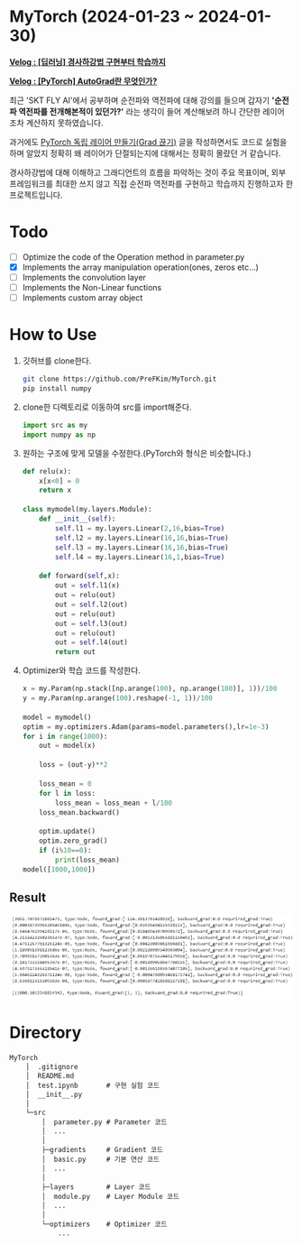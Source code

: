 # MyTorch (2024-01-23 ~ 2024-01-30)

**[Velog : [딥러닝] 경사하강법 구현부터 학습까지](https://velog.io/@pre_f_86/series/%EB%94%A5%EB%9F%AC%EB%8B%9D-%EA%B2%BD%EC%82%AC%ED%95%98%EA%B0%95%EB%B2%95-%EA%B5%AC%ED%98%84%EB%B6%80%ED%84%B0-%ED%95%99%EC%8A%B5%EA%B9%8C%EC%A7%80)**

**[Velog : [PyTorch] AutoGrad란 무엇인가?](https://velog.io/@pre_f_86/series/PyTorch-AutoGrad%EB%9E%80-%EB%AC%B4%EC%97%87%EC%9D%B8%EA%B0%80)**

최근 'SKT FLY AI'에서 공부하며 순전파와 역전파에 대해 강의를 들으며 갑자기 **'순전파 역전파를 전개해본적이 있던가?'** 라는 생각이 들어 계산해보려 하니 간단한 레이어 조차 계산하지 못하였습니다.

과거에도 [PyTorch 독립 레이어 만들기(Grad 끊기)](https://velog.io/@pre_f_86/PyTorch-%EB%8F%85%EB%A6%BD-%EB%A0%88%EC%9D%B4%EC%96%B4-%EB%A7%8C%EB%93%A4%EA%B8%B0Grad-%EB%81%8A%EA%B8%B0) 글을 작성하면서도 코드로 실험을 하며 알았지 정확히 왜 레이어가 단절되는지에 대해서는 정확히 몰랐던 거 같습니다.

경사하강법에 대해 이해하고 그래디언트의 흐름을 파악하는 것이 주요 목표이며, 외부 프레임워크를 최대한 쓰지 않고 직접 순전파 역전파를 구현하고 학습까지 진행하고자 한 프로젝트입니다.

# Todo

- [ ] Optimize the code of the Operation method in parameter.py
- [x] Implements the array manipulation operation(ones, zeros etc...)
- [ ] Implements the convolution layer
- [ ] Implements the Non-Linear functions
- [ ] Implements custom array object

# How to Use

1. 깃허브를 clone한다.

    ```bash
    git clone https://github.com/PreFKim/MyTorch.git
    pip install numpy
    ```

2. clone한 디렉토리로 이동하여 src를 import해준다.

    ```python
    import src as my
    import numpy as np
    ```

3. 원하는 구조에 맞게 모델을 수정한다.(PyTorch와 형식은 비슷합니다.)

    ```python
    def relu(x):
        x[x<0] = 0
        return x

    class mymodel(my.layers.Module):
        def __init__(self):
            self.l1 = my.layers.Linear(2,16,bias=True)
            self.l2 = my.layers.Linear(16,16,bias=True)
            self.l3 = my.layers.Linear(16,16,bias=True)
            self.l4 = my.layers.Linear(16,1,bias=True)

        def forward(self,x):
            out = self.l1(x)
            out = relu(out)
            out = self.l2(out)
            out = relu(out)
            out = self.l3(out)
            out = relu(out)
            out = self.l4(out)
            return out

    ```

4. Optimizer와 학습 코드를 작성한다.

    ```python
    x = my.Param(np.stack([np.arange(100), np.arange(100)], 1))/100
    y = my.Param(np.arange(100).reshape(-1, 1))/100

    model = mymodel()
    optim = my.optimizers.Adam(params=model.parameters(),lr=1e-3)
    for i in range(1000):
        out = model(x)
        
        loss = (out-y)**2

        loss_mean = 0
        for l in loss:
            loss_mean = loss_mean + l/100
        loss_mean.backward()

        optim.update()
        optim.zero_grad()
        if (i%10==0):
            print(loss_mean)  
    model([1000,1000])
    ```     

## Result

![](./imgs/Train_result.PNG)

# Directory
    MyTorch
        │  .gitignore
        │  README.md
        │  test.ipynb       # 구현 실험 코드
        │  __init__.py
        │
        └─src
            │  parameter.py # Parameter 코드
            │  ...
            │
            ├─gradients     # Gradient 코드
            │  basic.py     # 기본 연산 코드
            │  ...
            │
            ├─layers        # Layer 코드
            │  module.py    # Layer Module 코드
            │  ...
            │
            └─optimizers    # Optimizer 코드
                ...
